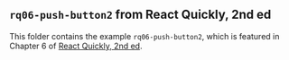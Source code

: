 ## `rq06-push-button2` from React Quickly, 2nd ed

This folder contains the example `rq06-push-button2`, which is featured in Chapter 6 of [React Quickly, 2nd ed](https://reactquickly.dev).
